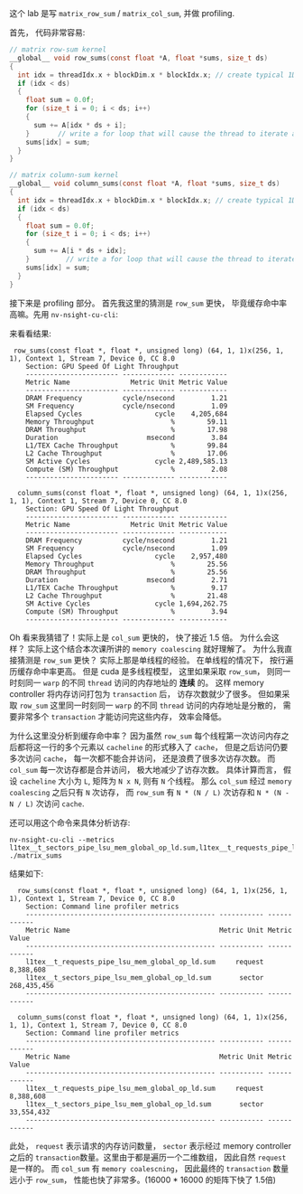 这个 lab 是写 `matrix_row_sum` / `matrix_col_sum`, 并做 profiling.

首先， 代码非常容易:

```c
// matrix row-sum kernel
__global__ void row_sums(const float *A, float *sums, size_t ds)
{
  int idx = threadIdx.x + blockDim.x * blockIdx.x; // create typical 1D thread index from built-in variables
  if (idx < ds)
  {
    float sum = 0.0f;
    for (size_t i = 0; i < ds; i++)
    {
      sum += A[idx * ds + i];  
    }       // write a for loop that will cause the thread to iterate across a row, keeeping a running sum, and write the result to sums
    sums[idx] = sum;
  }
}

// matrix column-sum kernel
__global__ void column_sums(const float *A, float *sums, size_t ds)
{
  int idx = threadIdx.x + blockDim.x * blockIdx.x; // create typical 1D thread index from built-in variables
  if (idx < ds)
  {
    float sum = 0.0f;
    for (size_t i = 0; i < ds; i++)
    {
      sum += A[i * ds + idx];
    }         // write a for loop that will cause the thread to iterate down a column, keeeping a running sum, and write the result to sums
    sums[idx] = sum;
  }
}
```

接下来是 profiling 部分。 首先我这里的猜测是 `row_sum` 更快， 毕竟缓存命中率高嘛。先用 `nv-nsight-cu-cli`:

来看看结果:

```
 row_sums(const float *, float *, unsigned long) (64, 1, 1)x(256, 1, 1), Context 1, Stream 7, Device 0, CC 8.0
    Section: GPU Speed Of Light Throughput
    ----------------------- ------------- ------------
    Metric Name               Metric Unit Metric Value
    ----------------------- ------------- ------------
    DRAM Frequency          cycle/nsecond         1.21
    SM Frequency            cycle/nsecond         1.09
    Elapsed Cycles                  cycle    4,205,684
    Memory Throughput                   %        59.11
    DRAM Throughput                     %        17.98
    Duration                      msecond         3.84
    L1/TEX Cache Throughput             %        99.84
    L2 Cache Throughput                 %        17.06
    SM Active Cycles                cycle 2,489,585.13
    Compute (SM) Throughput             %         2.08
    ----------------------- ------------- ------------

  column_sums(const float *, float *, unsigned long) (64, 1, 1)x(256, 1, 1), Context 1, Stream 7, Device 0, CC 8.0
    Section: GPU Speed Of Light Throughput
    ----------------------- ------------- ------------
    Metric Name               Metric Unit Metric Value
    ----------------------- ------------- ------------
    DRAM Frequency          cycle/nsecond         1.21
    SM Frequency            cycle/nsecond         1.09
    Elapsed Cycles                  cycle    2,957,480
    Memory Throughput                   %        25.56
    DRAM Throughput                     %        25.56
    Duration                      msecond         2.71
    L1/TEX Cache Throughput             %         9.17
    L2 Cache Throughput                 %        21.48
    SM Active Cycles                cycle 1,694,262.75
    Compute (SM) Throughput             %         3.94
    ----------------------- ------------- ------------
```

Oh 看来我猜错了！实际上是 `col_sum` 更快的， 快了接近 1.5 倍。 为什么会这样？ 实际上这个结合本次课所讲的 `memory coalescing` 就好理解了。 为什么我直接猜测是 `row_sum` 更快？ 实际上那是单线程的经验。 在单线程的情况下， 按行遍历缓存命中率更高。 但是 cuda 是多线程模型， 这里如果采取 `row_sum`， 则同一时刻同一 `warp` 的不同 `thread` 访问的内存地址的 __连续__ 的。 这样 memory controller 将内存访问打包为 `transaction` 后， 访存次数就少了很多。 但如果采取 `row_sum` 这里同一时刻同一 `warp` 的不同 `thread` 访问的内存地址是分散的， 需要非常多个 `transaction` 才能访问完这些内存， 效率会降低。

为什么这里没分析到缓存命中率？ 因为虽然 `row_sum` 每个线程第一次访问内存之后都将这一行的多个元素以 `cacheline` 的形式移入了 `cache`， 但是之后访问仍要多次访问 `cache`， 每一次都不能合并访问， 还是浪费了很多次访存次数。 而 `col_sum` 每一次访存都是合并访问， 极大地减少了访存次数。 具体计算而言， 假设 `cacheline` 大小为 `L`, 矩阵为 `N x N`, 则有 `N` 个线程。 那么 `col_sum` 经过 `memory coalescing` 之后只有 `N` 次访存， 而 `row_sum` 有 `N * (N / L)` 次访存和 `N * (N - N / L)` 次访问 `cache`.

还可以用这个命令来具体分析访存:

```
nv-nsight-cu-cli --metrics l1tex__t_sectors_pipe_lsu_mem_global_op_ld.sum,l1tex__t_requests_pipe_lsu_mem_global_op_ld.sum ./matrix_sums
```

结果如下:

```
  row_sums(const float *, float *, unsigned long) (64, 1, 1)x(256, 1, 1), Context 1, Stream 7, Device 0, CC 8.0
    Section: Command line profiler metrics
    ----------------------------------------------- ----------- ------------
    Metric Name                                     Metric Unit Metric Value
    ----------------------------------------------- ----------- ------------
    l1tex__t_requests_pipe_lsu_mem_global_op_ld.sum     request    8,388,608
    l1tex__t_sectors_pipe_lsu_mem_global_op_ld.sum       sector  268,435,456
    ----------------------------------------------- ----------- ------------

  column_sums(const float *, float *, unsigned long) (64, 1, 1)x(256, 1, 1), Context 1, Stream 7, Device 0, CC 8.0
    Section: Command line profiler metrics
    ----------------------------------------------- ----------- ------------
    Metric Name                                     Metric Unit Metric Value
    ----------------------------------------------- ----------- ------------
    l1tex__t_requests_pipe_lsu_mem_global_op_ld.sum     request    8,388,608
    l1tex__t_sectors_pipe_lsu_mem_global_op_ld.sum       sector   33,554,432
    ----------------------------------------------- ----------- ------------
```

此处， `request` 表示请求的内存访问数量， `sector` 表示经过 memory controller 之后的 `transaction`数量。这里由于都是遍历一个二维数组， 因此自然 `request` 是一样的。 而 `col_sum` 有 `memory coalescning`， 因此最终的 `transaction` 数量远小于 `row_sum`， 性能也快了非常多。(16000 * 16000 的矩阵下快了 1.5倍)


